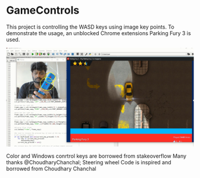 # GameControls
This project is controlling the WASD keys using image key points. To demonstrate the usage, an unblocked Chrome extensions Parking Fury 3 is used. 

<img src="https://github.com/vijayjc2018/GameControls/blob/master/Screenshot/Screesnhot.PNG" />



Color and Windows conrtrol keys are borrowed from stakeoverflow
Many thanks @ChoudharyChanchal; Steering wheel Code is inspired and borrowed from Choudhary Chanchal

